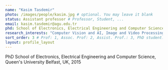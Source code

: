 ```yaml
---
name: "Kasim Tasdemir"
photo: /images/people/kasim.jpg # optional. You may leave it blank 
status: Assistant professor # Professor, Student, ... 
email: kasim.tasdemir@agu.edu.tr
phd: School of Electronics, Electrical Engineering and Computer Science, Queen's University Belfast, UK, 2015 # optional. You may leave it blank
research_interests: "Computer Vision and AI, Image and Video Processing, Image - Video Compression"
sort_order: 3 # Prof: 1, Assoc. Prof: 2, Assist. Prof.: 3, PhD student: 4, MSc student: 5, Undergrad student: 6
layout: profile_layout
---
```

PhD School of Electronics, Electrical Engineering and Computer Science, Queen's University Belfast, UK, 2015

